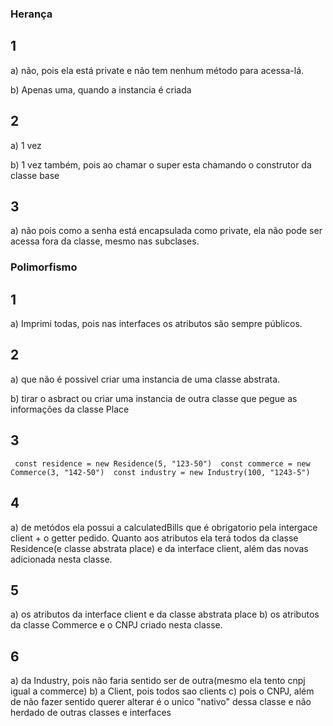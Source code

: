 ### Herança

## 1

a) não, pois ela está private e não tem nenhum método para acessa-lá.

b) Apenas uma, quando a instancia é criada


## 2

a) 1 vez

b) 1 vez também, pois ao chamar o super esta chamando o construtor da classe base


## 3

a) não pois como a senha está encapsulada como private, ela não pode ser acessa fora da classe, mesmo nas subclases.


### Polimorfismo

## 1 
a) Imprimi todas, pois nas interfaces os atributos são sempre públicos.

## 2
a) que não é possivel criar uma instancia de uma classe abstrata.

b) tirar o asbract ou criar uma instancia de outra classe que pegue as informações da classe Place

## 3

` 
const residence = new Residence(5, "123-50") 
const commerce = new Commerce(3, "142-50") 
const industry = new Industry(100, "1243-5")
`

## 4
a) de metódos ela possui a calculatedBills que é obrigatorio pela intergace client + o getter pedido. Quanto aos atributos ela terá todos da classe Residence(e classe abstrata place) e da interface client, além das novas adicionada nesta classe.


## 5
a) os atributos da interface client e da classe abstrata place
b) os atributos da classe Commerce e o CNPJ criado nesta classe.

## 6
a) da Industry, pois não faria sentido ser de outra(mesmo ela tento cnpj igual a commerce)
b) a Client, pois todos sao clients 
c) pois o CNPJ, além de não fazer sentido querer alterar é o unico "nativo" dessa classe e não herdado de outras classes e interfaces